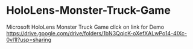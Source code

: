 # HoloLens-Monster-Truck-Game
Microsoft HoloLens Monster Truck Game
click on link for Demo
https://drive.google.com/drive/folders/1bN3QqicK-oXefXALwPo14-4IXc-0vl1l?usp=sharing
